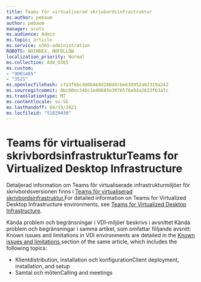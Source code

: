```yaml
---
title: Teams för virtualiserad skrivbordsinfrastruktur
ms.author: pebaum
author: pebaum
manager: scotv
ms.audience: Admin
ms.topic: article
ms.service: o365-administration
ROBOTS: NOINDEX, NOFOLLOW
localization_priority: Normal
ms.collection: Adm_O365
ms.custom:
- "9001485"
- "3521"
ms.openlocfilehash: c7a3f6bcdd6b4b9d260d4cbe634952a02319a242
ms.sourcegitcommit: 8bc60ec34bc1e40685e3976576e04a2623f63a7c
ms.translationtype: MT
ms.contentlocale: sv-SE
ms.lasthandoff: 04/15/2021
ms.locfileid: "51829430"
---
```

# <a name="teams-for-virtualized-desktop-infrastructure"></a><span data-ttu-id="04dbc-102">Teams för virtualiserad skrivbordsinfrastruktur</span><span class="sxs-lookup"><span data-stu-id="04dbc-102">Teams for Virtualized Desktop Infrastructure</span></span>

<span data-ttu-id="04dbc-103">Detaljerad information om Teams för virtualiserade infrastrukturmiljöer för skrivbordsversionen finns i [Teams för virtualiserad skrivbordsinfrastruktur.](https://docs.microsoft.com/microsoftteams/teams-for-vdi)</span><span class="sxs-lookup"><span data-stu-id="04dbc-103">For detailed information on Teams for Virtualized Desktop Infrastructure environments, see [Teams for Virtualized Desktop Infrastructure](https://docs.microsoft.com/microsoftteams/teams-for-vdi).</span></span>

<span data-ttu-id="04dbc-104">Kända problem och begränsningar i VDI-miljöer beskrivs i avsnittet Kända problem och begränsningar i samma artikel, som omfattar följande avsnitt: [](https://docs.microsoft.com/microsoftteams/teams-for-vdi#known-issues-and-limitations)</span><span class="sxs-lookup"><span data-stu-id="04dbc-104">Known issues and limitations in VDI environments are detailed in the [Known issues and limitations ](https://docs.microsoft.com/microsoftteams/teams-for-vdi#known-issues-and-limitations) section of the same article, which includes the following topics:</span></span>
 - <span data-ttu-id="04dbc-105">Klientdistribution, installation och konfiguration</span><span class="sxs-lookup"><span data-stu-id="04dbc-105">Client deployment, installation, and setup</span></span>
 - <span data-ttu-id="04dbc-106">Samtal och möten</span><span class="sxs-lookup"><span data-stu-id="04dbc-106">Calling and meetings</span></span>